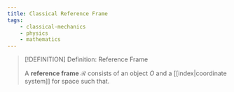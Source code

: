 ```yaml
---
title: Classical Reference Frame
tags:
    - classical-mechanics
    - physics
    - mathematics
---
```


>[!DEFINITION] Definition: Reference Frame
>
>A **reference frame** $\mathcal{R}$ consists of an object $O$ and a [[index|coordinate system]] for space such that.
